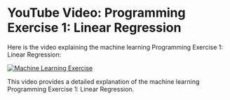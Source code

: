 # YouTube Video: Programming Exercise 1: Linear Regression

Here is the video explaining the machine learning Programming Exercise 1: Linear Regression:

[![Machine Learning Exercise](https://img.youtube.com/vi/q5lDl7F1w5M/maxresdefault.jpg)](https://www.youtube.com/watch?v=q5lDl7F1w5M&)

This video provides a detailed explanation of the machine learning Programming Exercise 1: Linear Regression.
